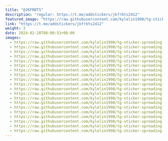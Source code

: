 ```yaml
---
title: "@JKFRBTS"
description: "regular: https://t.me/addstickers/jkfrbts2412"
featured_image: "https://raw.githubusercontent.com/kylelin1998/tg-sticker-spreading-worldwide-images/main/img/a6d7b69e-1671-4c5e-9b91-72cbdc3fedeb.jpg"
link: "https://t.me/addstickers/jkfrbts2412"
weight: 3
date: 2024-02-28T08:00:53+08:00
images:
  - https://raw.githubusercontent.com/kylelin1998/tg-sticker-spreading-worldwide-images/main/img/a6d7b69e-1671-4c5e-9b91-72cbdc3fedeb.jpg
  - https://raw.githubusercontent.com/kylelin1998/tg-sticker-spreading-worldwide-images/main/img/462f9777-495c-46ff-9eaa-2b34dbf07a03.jpg
  - https://raw.githubusercontent.com/kylelin1998/tg-sticker-spreading-worldwide-images/main/img/12ce5af6-9c16-41a4-9e82-10304396f502.jpg
  - https://raw.githubusercontent.com/kylelin1998/tg-sticker-spreading-worldwide-images/main/img/b1ee8296-c308-4059-bab3-c8ca9c319802.jpg
  - https://raw.githubusercontent.com/kylelin1998/tg-sticker-spreading-worldwide-images/main/img/462e2aff-1c87-46e1-90cb-880a61dada34.jpg
  - https://raw.githubusercontent.com/kylelin1998/tg-sticker-spreading-worldwide-images/main/img/e1a08c42-0176-474a-858c-0c809a719e10.jpg
  - https://raw.githubusercontent.com/kylelin1998/tg-sticker-spreading-worldwide-images/main/img/e2e87565-1341-4e3f-9ae0-c8b5c948a5bd.jpg
  - https://raw.githubusercontent.com/kylelin1998/tg-sticker-spreading-worldwide-images/main/img/706dab55-a91a-4e77-b5d5-f66843589723.jpg
  - https://raw.githubusercontent.com/kylelin1998/tg-sticker-spreading-worldwide-images/main/img/97a8028f-3439-4781-bee4-0748153ce74c.jpg
  - https://raw.githubusercontent.com/kylelin1998/tg-sticker-spreading-worldwide-images/main/img/beffee2f-e806-43f0-9b45-8de2b1cc840b.jpg
  - https://raw.githubusercontent.com/kylelin1998/tg-sticker-spreading-worldwide-images/main/img/72fe57b7-b8aa-4133-bc57-1278f155ad95.jpg
  - https://raw.githubusercontent.com/kylelin1998/tg-sticker-spreading-worldwide-images/main/img/035c191b-f69d-4166-a580-76aa1c1ae0f3.jpg
  - https://raw.githubusercontent.com/kylelin1998/tg-sticker-spreading-worldwide-images/main/img/8bb38524-f5a9-4d87-844c-8621bc68d04d.jpg
  - https://raw.githubusercontent.com/kylelin1998/tg-sticker-spreading-worldwide-images/main/img/44566d2a-7e1a-4de0-a46f-13efda1d1207.jpg
  - https://raw.githubusercontent.com/kylelin1998/tg-sticker-spreading-worldwide-images/main/img/a475b7b2-ace8-4ee7-bc26-d158be4717e4.jpg
  - https://raw.githubusercontent.com/kylelin1998/tg-sticker-spreading-worldwide-images/main/img/5622fbaa-5bb9-4014-a35e-18935eaa1e10.jpg
  - https://raw.githubusercontent.com/kylelin1998/tg-sticker-spreading-worldwide-images/main/img/3e1a5a28-0efe-4941-a130-8303c3eb7cb3.jpg
  - https://raw.githubusercontent.com/kylelin1998/tg-sticker-spreading-worldwide-images/main/img/66975cc5-d2b0-42d7-8e02-74ebb298e1c2.jpg
  - https://raw.githubusercontent.com/kylelin1998/tg-sticker-spreading-worldwide-images/main/img/f4802bdb-9d7a-4e72-819c-ff607291f7ba.jpg
  - https://raw.githubusercontent.com/kylelin1998/tg-sticker-spreading-worldwide-images/main/img/47f55aa3-f722-4169-b649-5bfaa1a5aea8.jpg
---
```

